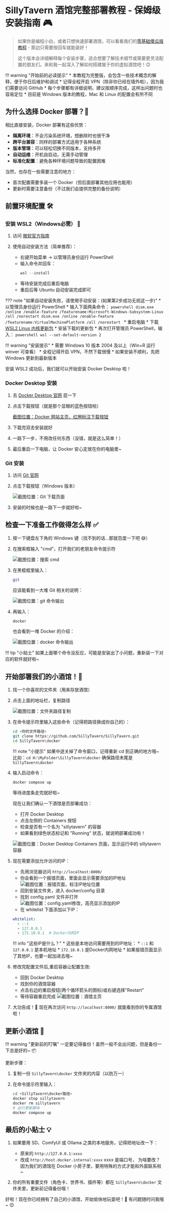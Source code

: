 # SillyTavern 酒馆完整部署教程 - 保姆级安装指南 🎮

> 如果你是编程小白，或者只想快速部署酒馆，可以看看我们的[零基础傻瓜版教程](simple_docker.md) - 那边只需要按回车就能装好！
> 
> 这个版本会详细解释每个安装步骤，适合想要了解技术细节或需要更灵活配置的朋友们。来和我一起深入了解如何搭建属于你的虚拟酒馆吧！😊

!!! warning "开始前的必读提示"
    * 本教程为完整版，会包含一些技术概念的解释，便于你日后维护和调试
    * 记得全程开启 VPN（除非你已经在墙外啦），因为我们需要访问 GitHub
    * 每个步骤都有详细说明，建议按顺序完成，这样出问题时也容易定位
    * 目前是 Windows 版本的教程，Mac 和 Linux 的配置会有所不同

## 为什么选择 Docker 部署？🤔

相比直接安装，Docker 部署有这些优势：

* **隔离环境**：不会污染系统环境，想删除时也很干净
* **跨平台兼容**：同样的部署方式适用于各种系统
* **版本管理**：可以轻松切换不同版本，支持多开
* **自动运维**：开机自启动，无需手动管理
* **标准化配置**：避免各种环境问题导致的配置困难

当然，也存在一些需要注意的地方：

* 首次配置需要多装一个 Docker（但后面部署其他应用也能用）
* 更新时需要注意备份（不过我们会提供完整的备份说明）

## 前置环境配置 🛠️

### 安装 WSL2（Windows必需） 🐧

1. 访问 [微软官方指南](https://learn.microsoft.com/zh-cn/windows/wsl/install)

2. 使用自动安装方法（简单推荐）：
    * 右键开始菜单 -> 以管理员身份运行 PowerShell
    * 输入命令并回车：
      ```powershell
      wsl --install
      ```
    * 等待安装完成后重启电脑
    * 重启后等 Ubuntu 自动安装完成即可

??? note "如果自动安装失败，请使用手动安装：(如果第2步成功无视这一步)"
    * 以管理员身份运行 PowerShell
    * 输入下面两条命令：
    ```powershell
    dism.exe /online /enable-feature /featurename:Microsoft-Windows-Subsystem-Linux /all /norestart
    dism.exe /online /enable-feature /featurename:VirtualMachinePlatform /all /norestart
    ```
    * 重启电脑
    * 下载 [WSL2 Linux 内核更新包](https://learn.microsoft.com/zh-cn/windows/wsl/install-manual#step-4---download-the-linux-kernel-update-package)
    * 安装下载的更新包
    * 再次打开管理员 PowerShell，输入：
    ```powershell
    wsl --set-default-version 2
    ```

!!! warning "安装提示"
    * 需要 Windows 10 版本 2004 及以上（Win+R 运行 winver 可查看）
    * 全程记得开启 VPN，不然下载很慢
    * 如果安装不顺利，先把 Windows 更新到最新版本

安装 WSL2 成功后，我们就可以开始安装 Docker Desktop 啦！

### Docker Desktop 安装

1. 去 [Docker Desktop 官网](https://www.docker.com/get-started/) 逛一下

2. 点击下载按钮（就是那个显眼的蓝色按钮啦）

    [截图位置：Docker 网站主页，红圈标注下载按钮](assets/image8.png)

3. 下载完双击安装就好

4. 一路下一步，不用改任何东西（没错，就是这么简单！）


5. 最后重启一下电脑，让 Docker 安心定居在你的电脑里~

### Git 安装

1. 访问 [Git 官网](https://git-scm.com/downloads/win)

2. 点击下载按钮（Windows 版本）

    ![截图位置：Git 下载页面](assets/image2.png)

3. 安装的时候也是一路下一步就好啦~


## 检查一下准备工作做得怎么样 ✅

1. 按一下键盘左下角的 Windows 键（找不到的话...那就百度一下吧 😅）

2. 在搜索框输入 "cmd"，打开我们的老朋友命令提示符

    ![截图位置：搜索 cmd](assets/image10.png)

3. 在黑框框里输入：

    ```bash
    git
    ```

    应该能看到一大堆 Git 相关的说明：

    ![截图位置：git 命令输出](assets/image5.png)

4. 再输入：

    ```bash
    docker
    ```

    也会看到一堆 Docker 的介绍：

    ![截图位置：docker 命令输出](assets/image11.png)

!!! tip "小贴士"
    如果上面哪个命令没反应，可能是安装出了小问题，重新装一下对应的软件就好啦~

## 开始部署我们的小酒馆！🚀

1. 找一个你喜欢的文件夹（用来存放酒馆）

2. 点击上面的地址栏，复制路径

    ![截图位置：文件夹路径复制](assets/image6.png)

3. 在命令提示符里输入这些命令（记得把路径换成你自己的）：

    ```bash
    cd <你的文件路径>
    git clone https://github.com/SillyTavern/SillyTavern.git
    cd SillyTavern\docker
    ```

    !!! note "小提示"
        如果中途关掉了命令窗口，记得重新 cd 到正确的地方哦~
        比如：`cd H:\MyFolder\SillyTavern\docker`
        确保路径末尾是 `SillyTavern\docker`

4. 输入启动命令：

    ```bash
    docker compose up
    ```

    等待进度条走完就好啦~

    现在让我们确认一下酒馆是否部署成功：
    * 打开 Docker Desktop
    * 点击左侧的 Containers 按钮
    * 检查是否有一个名为 "sillytavern" 的容器
    * 如果看到绿色状态标记和 "Running" 状态，就说明部署成功啦！

    ![截图位置：Docker Desktop Containers 页面，显示运行中的 sillytavern 容器](assets/image12.png)

5. 现在需要添加允许访问的IP：
    * 先用浏览器访问 `http://localhost:8000/`
    * 你会看到一个报错页面，里面会显示需要添加的IP地址
      ![截图位置：报错页面，标注IP地址位置](assets/image13.png)
    * 回到安装文件夹，进入 docker/config 目录
    * 找到 config.yaml 文件并打开
      ![截图位置：config.yaml修改，高亮显示添加的IP](assets/image7.png)
    * 在 whitelist 下面添加以下IP：
    ```yaml
    whitelist:
      - ::1
      - 127.0.0.1
      - 172.18.0.1  # Docker内网IP
    ```




    !!! info "这些IP是什么？"
        * 这些是本地访问需要用到的IP地址：
        * `::1` 和 `127.0.0.1` 是本机地址
        * `172.18.0.1` 是Docker内网地址
        * 如果报错页面显示了其他IP，也要一起加进去哦~

6. 修改完配置文件后,重启容器让配置生效:
    * 回到 Docker Desktop
    * 找到你的酒馆容器
    * 点击右边的重启按钮(两个循环箭头的图标)或右键选择"Restart"
    * 等待容器重启完成
    ![截图位置：酒馆主页](assets/image19.png)

7. 大功告成！🎉 现在再次访问 `http://localhost:8000/` 就能看到你的专属酒馆啦！

## 更新小酒馆 🔄

!!! warning "更新前的叮嘱"
    一定要记得备份！虽然一般不会出问题，但是备份一下总是好的~ 📦

更新步骤：

1. 复制一份 `SillyTavern\docker` 文件夹的内容（以防万一）

2. 在命令提示符里输入：

    ```bash
    cd <SillyTavern\docker路径>
    docker stop sillytavern
    docker rm sillytavern
    # 运行更新脚本
    docker compose up
    ```

## 最后的小贴士 💡

1. 如果要用 SD、ComfyUI 或 Ollama 之类的本地服务，记得把地址改一下：
    * 原来的 `http://127.0.0.1:xxxx` 
    * 改成 `http://host.docker.internal:xxxx`
    xxxx 是端口号，
    为啥要改？因为我们的酒馆在 Docker 小房子里，要用特殊的方式才能和外面联系啦~

2. 你的所有重要文件（角色卡、世界书、插件等）都在 `SillyTavern\docker` 文件夹里，更新前记得备份哦！

好啦！现在你已经拥有了自己的小酒馆，开始愉快地玩耍吧！🎊 有问题随时问我哦~ 😊